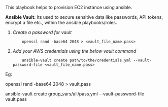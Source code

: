 This playbook helps to provision EC2 instance using ansible.

**Ansible Vault:** Its used to secure sensitive data like passwords, API tokens, encrypt a file etc., within the ansible playbooks/roles.

1. _Create a password for vault_
   
           openssl rand -base64 2048 > <vault_file_name.pass>
  
3. _Add your AWS credentials using the below vault command_
   
           ansible-vault create path/to/the/credentials.yml --vault-password-file <vault_file_name.pass>

Eg:

openssl rand -base64 2048 > vault.pass

ansible-vault create group_vars/all/pass.yml --vault-password-file vault.pass
